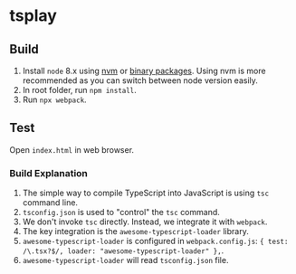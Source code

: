 # tsplay

## Build

1. Install `node` 8.x using [nvm](https://github.com/creationix/nvm) or [binary packages](https://nodejs.org/en/download/). Using nvm is more recommended as you can switch between node version easily.
2. In root folder, run `npm install`.
3. Run `npx webpack`.

## Test

Open `index.html` in web browser.

### Build Explanation

1. The simple way to compile TypeScript into JavaScript is using `tsc` command line.
2. `tsconfig.json` is used to "control" the `tsc` command.
3. We don't invoke `tsc` directly. Instead, we integrate it with `webpack`.
4. The key integration is the `awesome-typescript-loader` library.
5. `awesome-typescript-loader` is configured in `webpack.config.js`: `{ test: /\.tsx?$/, loader: "awesome-typescript-loader" },`.
6. `awesome-typescript-loader` will read `tsconfig.json` file.

